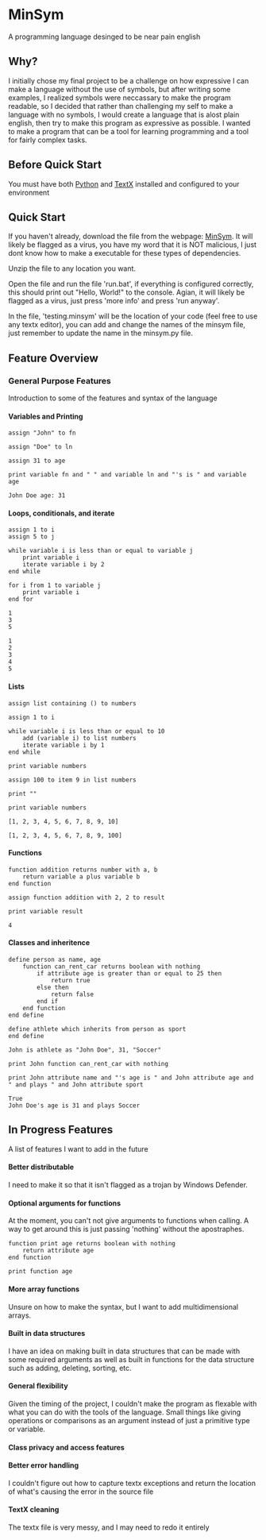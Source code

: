 # MinSym

A programming language desinged to be near pain english

## Why?

I initially chose my final project to be a challenge on how expressive I can make a language without the use of symbols, but after writing some examples, I realized symbols were neccassary to make the program readable, so I decided that rather than challenging my self to make a language with no symbols, I would create a language that is alost plain english, then try to make this program as expressive as possible. I wanted to make a program that can be a tool for learning programming and a tool for fairly complex tasks.

## Before Quick Start

You must have both [Python](https://www.python.org/) and [TextX](https://textx.github.io/textX/index.html) installed and configured to your environment

## Quick Start

If you haven't already, download the file from the webpage: [MinSym](https://romelaleman.github.io/minsym/). It will likely be flagged as a virus, you have my word that it is NOT malicious, I just dont know how to make a executable for these types of dependencies.

Unzip the file to any location you want.

Open the file and run the file 'run.bat', if everything is configured correctly, this should print out "Hello, World!" to the console. Agian, it will likely be flagged as a virus, just press 'more info' and press 'run anyway'.

In the file, 'testing.minsym' will be the location of your code (feel free to use any textx editor), you can add and change the names of the minsym file, just remember to update the name in the minsym.py file.

## Feature Overview

### General Purpose Features

Introduction to some of the features and syntax of the language

#### Variables and Printing
```
assign "John" to fn

assign "Doe" to ln

assign 31 to age

print variable fn and " " and variable ln and "'s is " and variable age
```
```
John Doe age: 31
```
#### Loops, conditionals, and iterate

```
assign 1 to i
assign 5 to j

while variable i is less than or equal to variable j
    print variable i
    iterate variable i by 2
end while

for i from 1 to variable j
    print variable i
end for
```
```
1
3
5

1
2
3
4
5
```
#### Lists

```
assign list containing () to numbers

assign 1 to i

while variable i is less than or equal to 10
    add (variable i) to list numbers
    iterate variable i by 1
end while

print variable numbers

assign 100 to item 9 in list numbers 

print ""

print variable numbers
```
```
[1, 2, 3, 4, 5, 6, 7, 8, 9, 10]

[1, 2, 3, 4, 5, 6, 7, 8, 9, 100]
```

#### Functions

```
function addition returns number with a, b
    return variable a plus variable b
end function

assign function addition with 2, 2 to result

print variable result
```
```
4
```

#### Classes and inheritence

```
define person as name, age
    function can_rent_car returns boolean with nothing
        if attribute age is greater than or equal to 25 then
            return true
        else then
            return false
        end if
    end function
end define

define athlete which inherits from person as sport
end define

John is athlete as "John Doe", 31, "Soccer"

print John function can_rent_car with nothing

print John attribute name and "'s age is " and John attribute age and " and plays " and John attribute sport
```
```
True
John Doe's age is 31 and plays Soccer
```

## In Progress Features

A list of features I want to add in the future

#### Better distributable

I need to make it so that it isn't flagged as a trojan by Windows Defender.

#### Optional arguments for functions

At the moment, you can't not give arguments to functions when calling. A way to get around this is just passing 'nothing' without the apostraphes.

```
function print age returns boolean with nothing
    return attribute age
end function

print function age
```

#### More array functions

Unsure on how to make the syntax, but I want to add multidimensional arrays.

#### Built in data structures

I have an idea on making built in data structures that can be made with some required arguments as well as built in functions for the data structure such as adding, deleting, sorting, etc.

#### General flexibility

Given the timing of the project, I couldn't make the program as flexable with what you can do with the tools of the language. Small things like giving operations or comparisons as an argument instead of just a primitive type or variable.

#### Class privacy and access features

#### Better error handling

I couldn't figure out how to capture textx exceptions and return the location of what's causing the error in the source file

#### TextX cleaning

The textx file is very messy, and I may need to redo it entirely 